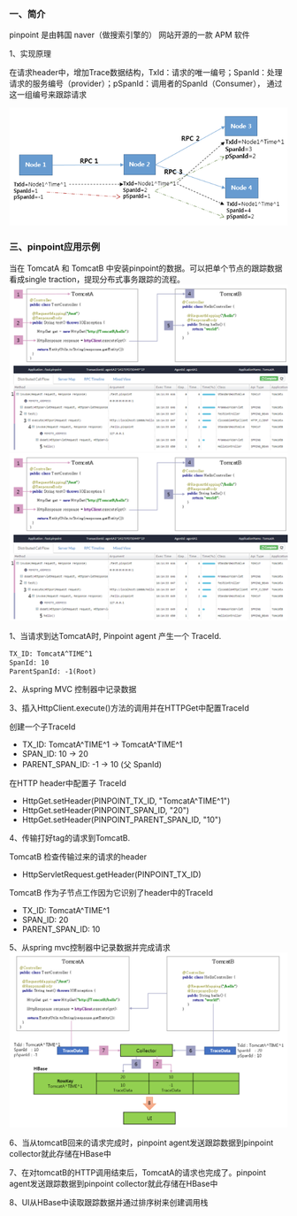 ### 一、简介

pinpoint 是由韩国 naver（做搜索引擎的） 网站开源的一款 APM 软件

1、实现原理

在请求header中，增加Trace数据结构，TxId：请求的唯一编号；SpanId：处理请求的服务编号（provider）；pSpanId：调用者的SpanId（Consumer），
通过这一组编号来跟踪请求

![](image/pinpoint-1.png)


### 三、pinpoint应用示例

当在 TomcatA 和 TomcatB 中安装pinpoint的数据。可以把单个节点的跟踪数据看成single traction，提现分布式事务跟踪的流程。
![](image/pinpoint-demo-1.png)
![](image/pinpoint-demo-2.png)

1、当请求到达TomcatA时, Pinpoint agent 产生一个 TraceId.

    TX_ID: TomcatA^TIME^1
    SpanId: 10
    ParentSpanId: -1(Root)

2、从spring MVC 控制器中记录数据

3、插入HttpClient.execute()方法的调用并在HTTPGet中配置TraceId

创建一个子TraceId

- TX_ID: TomcatA^TIME^1 -> TomcatA^TIME^1
- SPAN_ID: 10 -> 20
- PARENT_SPAN_ID: -1 -> 10 (父 SpanId)

在HTTP header中配置子 TraceId

- HttpGet.setHeader(PINPOINT_TX_ID, "TomcatA^TIME^1")
- HttpGet.setHeader(PINPOINT_SPAN_ID, "20")
- HttpGet.setHeader(PINPOINT_PARENT_SPAN_ID, "10")

4、传输打好tag的请求到TomcatB.

TomcatB 检查传输过来的请求的header
- HttpServletRequest.getHeader(PINPOINT_TX_ID)

TomcatB 作为子节点工作因为它识别了header中的TraceId
- TX_ID: TomcatA^TIME^1
- SPAN_ID: 20
- PARENT_SPAN_ID: 10

5、从spring mvc控制器中记录数据并完成请求
![](image/pinpoint-demo-3.png)

6、当从tomcatB回来的请求完成时，pinpoint agent发送跟踪数据到pinpoint collector就此存储在HBase中

7、在对tomcatB的HTTP调用结束后，TomcatA的请求也完成了。pinpoint agent发送跟踪数据到pinpoint collector就此存储在HBase中

8、UI从HBase中读取跟踪数据并通过排序树来创建调用栈